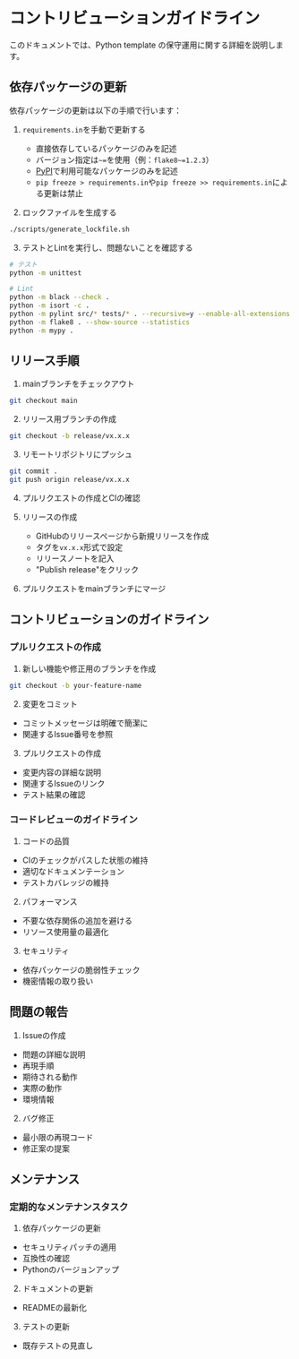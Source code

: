 # コントリビューションガイドライン

このドキュメントでは、Python template の保守運用に関する詳細を説明します。

## 依存パッケージの更新

依存パッケージの更新は以下の手順で行います：

1. `requirements.in`を手動で更新する
   - 直接依存しているパッケージのみを記述
   - バージョン指定は`~=`を使用（例：`flake8~=1.2.3`）
   - [PyPI](https://pypi.org/)で利用可能なパッケージのみを記述
   - `pip freeze > requirements.in`や`pip freeze >> requirements.in`による更新は禁止

2. ロックファイルを生成する
```bash
./scripts/generate_lockfile.sh
```

3. テストとLintを実行し、問題ないことを確認する
```bash
# テスト
python -m unittest

# Lint
python -m black --check .
python -m isort -c .
python -m pylint src/* tests/* . --recursive=y --enable-all-extensions
python -m flake8 . --show-source --statistics
python -m mypy .
```

## リリース手順

1. mainブランチをチェックアウト
```bash
git checkout main
```

2. リリース用ブランチの作成
```bash
git checkout -b release/vx.x.x
```

3. リモートリポジトリにプッシュ
```bash
git commit .
git push origin release/vx.x.x
```

4. プルリクエストの作成とCIの確認

5. リリースの作成
   - GitHubのリリースページから新規リリースを作成
   - タグを`vx.x.x`形式で設定
   - リリースノートを記入
   - "Publish release"をクリック

6. プルリクエストをmainブランチにマージ

## コントリビューションのガイドライン

### プルリクエストの作成

1. 新しい機能や修正用のブランチを作成
```bash
git checkout -b your-feature-name
```

2. 変更をコミット
- コミットメッセージは明確で簡潔に
- 関連するIssue番号を参照

3. プルリクエストの作成
- 変更内容の詳細な説明
- 関連するIssueのリンク
- テスト結果の確認

### コードレビューのガイドライン

1. コードの品質
- CIのチェックがパスした状態の維持
- 適切なドキュメンテーション
- テストカバレッジの維持

2. パフォーマンス
- 不要な依存関係の追加を避ける
- リソース使用量の最適化

3. セキュリティ
- 依存パッケージの脆弱性チェック
- 機密情報の取り扱い

## 問題の報告

1. Issueの作成
- 問題の詳細な説明
- 再現手順
- 期待される動作
- 実際の動作
- 環境情報

2. バグ修正
- 最小限の再現コード
- 修正案の提案

## メンテナンス

### 定期的なメンテナンスタスク

1. 依存パッケージの更新
- セキュリティパッチの適用
- 互換性の確認
- Pythonのバージョンアップ

2. ドキュメントの更新
- READMEの最新化

3. テストの更新
- 既存テストの見直し
